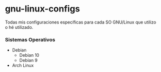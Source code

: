 # gnu-linux-configs
Todas mis configuraciones específicas para cada SO GNU/Linux que utilizo o hé utilizado.

### Sistemas Operativos

- Debian
  - Debian 10
  - Debian 9
- Arch Linux
